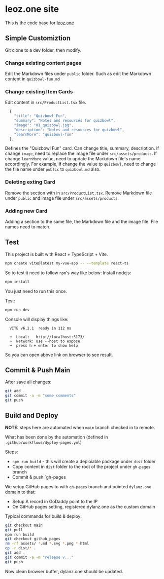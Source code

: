 # leoz.one site

This is the code base for [leoz.one](https://leoz.one)

## Simple Customiztion

Git clone to a dev folder, then modify.

### Change existing content pages
Edit the Markdown files under `public` folder. Such as edit the Markdown content in `quizbowl-fun.md`

### Change existing Item Cards
Edit content in `src/ProductList.tsx` file. 
```js
  {
    "title": "Quizbowl Fun",
    "summary": "Notes and resources for quizbowl",
    "image": "01_quizbowl.jpg",
    "description": "Notes and resources for quizbowl",
    "learnMore": "quizbowl-fun"
  },
``` 
Defines the "Quizbowl Fun" card. Can change title, summary, description. 
If change `image`, need to replace the image file under `src/assets/products`. 
If change `learnMore` value, need to update the Markdown file's name accordingly. For example, if change the value tp `quizbowl`, 
need to change the file name under `public` to `quizbowl.md` also.

### Deleting exting Card
Remove the section with in `src/ProductList.tsx`. Remove Markdown file under `public` and image file under `src/assets/products`.

### Adding new Card
Adding a section to the same file, the Markdown file and the image file. File names need to match.

## Test

This project is built with React + TypeScript + Vite.
```bash
npm create vite@latest my-vue-app -- --template react-ts
```

So to test it need to follow `npm`'s way like below:
Install nodejs:
```bash
npm install
```
You just need to run this once.

Test:
```bash
npm run dev
```
Console will display things like:
```
  VITE v6.2.1  ready in 112 ms

  ➜  Local:   http://localhost:5173/
  ➜  Network: use --host to expose
  ➜  press h + enter to show help
```
So you can open above link on browser to see result.

## Commit & Push Main
After save all changes:

```bash
git add .
git commit -a -m "some comments"
git push
```

## Build and Deploy 

**NOTE:** steps here are automated when `main` branch checked in to remote.

What has been done by the automation (defined in `.github/workflows/dyploy-pages.yml`)

Steps:

- `npm run build` - this will create a deploiable package under `dist` folder
- Copy content in `dist` folder to the root of the project under `gh-pages` branch
- Commit & push `gh-pages 

We setup GitHub pages to with `gh-pages` branch and pointed `dylanz.one` domain to that:

- Setup A record in GoDaddy point to the IP 
- On GitHub pages setting, registered dylanz.one as the custom domain 

Typical commands for build & deploy:
```bash
git checkout main
git pull
npm run build
git checkout github_pages
rm -rf assets/ *.md *.svg *.png *.html
cp -r dist/* .
git add .
git commit -a -m "release v..."
git push
```

Now clean browser buffer, dylanz.one should be updated.
